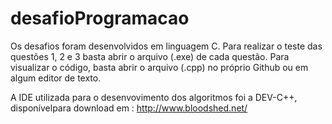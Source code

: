 # desafioProgramacao

Os desafios foram desenvolvidos em linguagem C. Para realizar o teste das questões 1, 2 e 3 basta abrir o arquivo (.exe) de cada questão.
Para visualizar o código, basta abrir o arquivo (.cpp) no próprio Github ou em algum editor de texto.

A IDE utilizada para o desenvovimento dos algoritmos foi a DEV-C++, disponívelpara download em : http://www.bloodshed.net/
